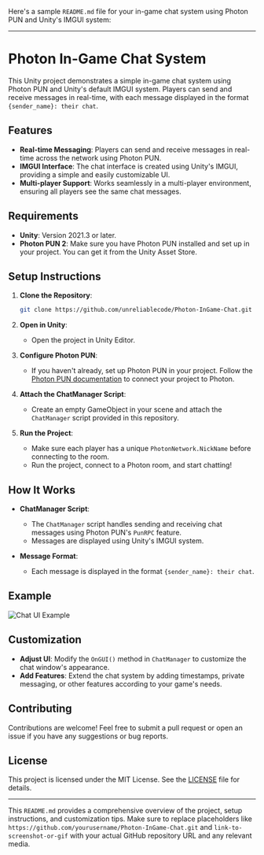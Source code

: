 Here's a sample `README.md` file for your in-game chat system using Photon PUN and Unity's IMGUI system:

---

# Photon In-Game Chat System

This Unity project demonstrates a simple in-game chat system using Photon PUN and Unity's default IMGUI system. Players can send and receive messages in real-time, with each message displayed in the format `{sender_name}: their chat`.

## Features

- **Real-time Messaging**: Players can send and receive messages in real-time across the network using Photon PUN.
- **IMGUI Interface**: The chat interface is created using Unity's IMGUI, providing a simple and easily customizable UI.
- **Multi-player Support**: Works seamlessly in a multi-player environment, ensuring all players see the same chat messages.

## Requirements

- **Unity**: Version 2021.3 or later.
- **Photon PUN 2**: Make sure you have Photon PUN installed and set up in your project. You can get it from the Unity Asset Store.

## Setup Instructions

1. **Clone the Repository**:
   ```bash
   git clone https://github.com/unreliablecode/Photon-InGame-Chat.git
   ```

2. **Open in Unity**:
   - Open the project in Unity Editor.

3. **Configure Photon PUN**:
   - If you haven't already, set up Photon PUN in your project. Follow the [Photon PUN documentation](https://doc.photonengine.com/en-us/pun/current/getting-started/pun-intro) to connect your project to Photon.

4. **Attach the ChatManager Script**:
   - Create an empty GameObject in your scene and attach the `ChatManager` script provided in this repository.

5. **Run the Project**:
   - Make sure each player has a unique `PhotonNetwork.NickName` before connecting to the room.
   - Run the project, connect to a Photon room, and start chatting!

## How It Works

- **ChatManager Script**:
  - The `ChatManager` script handles sending and receiving chat messages using Photon PUN's `PunRPC` feature.
  - Messages are displayed using Unity's IMGUI system.

- **Message Format**:
  - Each message is displayed in the format `{sender_name}: their chat`.

## Example

![Chat UI Example](link-to-screenshot-or-gif)

## Customization

- **Adjust UI**: Modify the `OnGUI()` method in `ChatManager` to customize the chat window's appearance.
- **Add Features**: Extend the chat system by adding timestamps, private messaging, or other features according to your game's needs.

## Contributing

Contributions are welcome! Feel free to submit a pull request or open an issue if you have any suggestions or bug reports.

## License

This project is licensed under the MIT License. See the [LICENSE](LICENSE) file for details.

---

This `README.md` provides a comprehensive overview of the project, setup instructions, and customization tips. Make sure to replace placeholders like `https://github.com/yourusername/Photon-InGame-Chat.git` and `link-to-screenshot-or-gif` with your actual GitHub repository URL and any relevant media.
